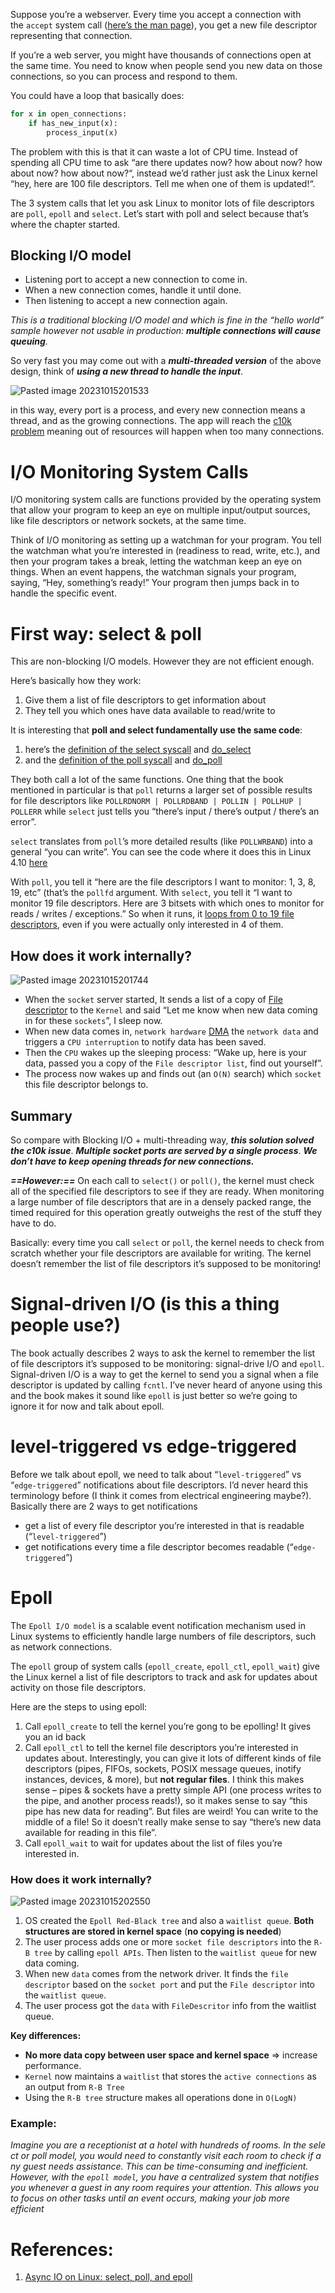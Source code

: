 Suppose you’re a webserver. Every time you accept a connection with the `accept` system call ([here’s the man page](http://man7.org/linux/man-pages/man2/accept.2.html)), you get a new file descriptor representing that connection.

If you’re a web server, you might have thousands of connections open at the same time. You need to know when people send you new data on those connections, so you can process and respond to them.

You could have a loop that basically does:

```Python
for x in open_connections:
    if has_new_input(x):
        process_input(x)
```

The problem with this is that it can waste a lot of CPU time. Instead of spending all CPU time to ask “are there updates now? how about now? how about now? how about now?“, instead we’d rather just ask the Linux kernel “hey, here are 100 file descriptors. Tell me when one of them is updated!“.

The 3 system calls that let you ask Linux to monitor lots of file descriptors are `poll`, `epoll` and `select`. Let’s start with poll and select because that’s where the chapter started.

## Blocking I/O model

- Listening port to accept a new connection to come in.
- When a new connection comes, handle it until done.
- Then listening to accept a new connection again.

*This is a traditional blocking I/O model and which is fine in the “hello world” sample however not usable in production: **multiple connections will cause queuing**.*

So very fast you may come out with a ***multi-threaded version*** of the above design, think of ***using a new thread to handle the input***.

![Pasted image 20231015201533](../../_Attachments/Pasted%20image%2020231015201533.png)

in this way, every port is a process, and every new connection means a thread, and as the growing connections. The app will reach the [c10k problem](https://en.wikipedia.org/wiki/C10k_problem#:~:text=The%20C10k%20problem%20is%20the,concurrently%20handling%20ten%20thousand%20connections) meaning out of resources will happen when too many connections.

# I/O Monitoring System Calls

I/O monitoring system calls are functions provided by the operating system that allow your program to keep an eye on multiple input/output sources, like file descriptors or network sockets, at the same time.

Think of I/O monitoring as setting up a watchman for your program. You tell the watchman what you’re interested in (readiness to read, write, etc.), and then your program takes a break, letting the watchman keep an eye on things. When an event happens, the watchman signals your program, saying, “Hey, something’s ready!” Your program then jumps back in to handle the specific event.

# First way: select & poll

This are non-blocking I/O models. However they are not efficient enough.

Here’s basically how they work:
1. Give them a list of file descriptors to get information about
2. They tell you which ones have data available to read/write to

It is interesting that **poll and select fundamentally use the same code**: 
1. here’s the [definition of the select syscall](https://github.com/torvalds/linux/blob/v4.10/fs/select.c#L634-L656) and [do_select](https://github.com/torvalds/linux/blob/v4.10/fs/select.c#L404-L542)
2. and the [definition of the poll syscall](https://github.com/torvalds/linux/blob/v4.10/fs/select.c#L1005-L1055) and [do_poll](https://github.com/torvalds/linux/blob/v4.10/fs/select.c#L795-L879)

They both call a lot of the same functions. One thing that the book mentioned in particular is that `poll` returns a larger set of possible results for file descriptors like `POLLRDNORM | POLLRDBAND | POLLIN | POLLHUP | POLLERR` while `select` just tells you “there’s input / there’s output / there’s an error”.

`select` translates from `poll`’s more detailed results (like `POLLWRBAND`) into a general “you can write”. You can see the code where it does this in Linux 4.10 [here](https://github.com/torvalds/linux/blob/v4.10/fs/select.c#L468-L482)

With `poll`, you tell it “here are the file descriptors I want to monitor: 1, 3, 8, 19, etc” (that’s the `pollfd` argument. With `select`, you tell it “I want to monitor 19 file descriptors. Here are 3 bitsets with which ones to monitor for reads / writes / exceptions.” So when it runs, it [loops from 0 to 19 file descriptors](https://github.com/torvalds/linux/blob/v4.10/fs/select.c#L440), even if you were actually only interested in 4 of them.

## How does it work internally?

![Pasted image 20231015201744](../../_Attachments/Pasted%20image%2020231015201744.png)

- When the `socket` server started, It sends a list of a copy of [File descriptor](https://en.wikipedia.org/wiki/File_descriptor) to the `Kernel` and said “Let me know when new data coming in for these `sockets`”, I sleep now.
- When new data comes in, `network hardware` [DMA](https://en.wikipedia.org/wiki/Direct_memory_access) the `network data` and triggers a `CPU interruption` to notify data has been saved.
- Then the `CPU` wakes up the sleeping process: “Wake up, here is your data, passed you a copy of the `File descriptor list`, find out yourself”.
- The process now wakes up and finds out (an `O(N)` search) which `socket` this file descriptor belongs to.

## Summary

So compare with Blocking I/O + multi-threading way, ***this solution solved the c10k issue***. ***Multiple socket ports are served by a single process***. ***We don’t have to keep opening threads for new connections.***

***==However:==*** On each call to `select()` or `poll()`, the kernel must check all of the specified file descriptors to see if they are ready. When monitoring a large number of file descriptors that are in a densely packed range, the timed required for this operation greatly outweighs the rest of the stuff they have to do.

Basically: every time you call `select` or `poll`, the kernel needs to check from scratch whether your file descriptors are available for writing. The kernel doesn’t remember the list of file descriptors it’s supposed to be monitoring!

# Signal-driven I/O (is this a thing people use?)

The book actually describes 2 ways to ask the kernel to remember the list of file descriptors it’s supposed to be monitoring: signal-drive I/O and `epoll`. Signal-driven I/O is a way to get the kernel to send you a signal when a file descriptor is updated by calling `fcntl`. I’ve never heard of anyone using this and the book makes it sound like `epoll` is just better so we’re going to ignore it for now and talk about epoll.

# level-triggered vs edge-triggered

Before we talk about epoll, we need to talk about “`level-triggered`” vs “`edge-triggered`” notifications about file descriptors. I’d never heard this terminology before (I think it comes from electrical engineering maybe?). Basically there are 2 ways to get notifications
- get a list of every file descriptor you’re interested in that is readable (“`level-triggered`”)
- get notifications every time a file descriptor becomes readable (“`edge-triggered`”)

# Epoll

The `Epoll I/O model` is a scalable event notification mechanism used in Linux systems to efficiently handle large numbers of file descriptors, such as network connections.

The `epoll` group of system calls (`epoll_create`, `epoll_ctl`, `epoll_wait`) give the Linux kernel a list of file descriptors to track and ask for updates about activity on those file descriptors.

Here are the steps to using epoll:
1. Call `epoll_create` to tell the kernel you’re gong to be epolling! It gives you an id back
2. Call `epoll_ctl` to tell the kernel file descriptors you’re interested in updates about. Interestingly, you can give it lots of different kinds of file descriptors (pipes, FIFOs, sockets, POSIX message queues, inotify instances, devices, & more), but **not regular files**. I think this makes sense – pipes & sockets have a pretty simple API (one process writes to the pipe, and another process reads!), so it makes sense to say “this pipe has new data for reading”. But files are weird! You can write to the middle of a file! So it doesn’t really make sense to say “there’s new data available for reading in this file”.
3. Call `epoll_wait` to wait for updates about the list of files you’re interested in.

### How does it work internally?

![Pasted image 20231015202550](../../_Attachments/Pasted%20image%2020231015202550.png)
1. OS created the `Epoll Red-Black tree` and also a `waitlist queue`. **Both structures are stored in kernel space** (**no copying is needed**)
2. The user process adds one or more `socket file descriptors` into the `R-B tree` by calling `epoll APIs`. Then listen to the `waitlist queue` for new data coming.
3. When new `data` comes from the network driver. It finds the `file descriptor` based on the `socket port` and put the `File descriptor` into the `waitlist queue`.
4. The user process got the `data` with `FileDescritor` info from the waitlist queue.

**Key differences:**
- **No more data copy between user space and kernel space** => increase performance.
- `Kernel` now maintains a `waitlist` that stores the `active connections` as an output from `R-B Tree`
- Using the `R-B tree` structure makes all operations done in `O(LogN)`

### **Example:**
*Imagine you are a receptionist at a hotel with hundreds of rooms. In the select or poll model, you would need to constantly visit each room to check if any guest needs assistance. This can be time-consuming and inefficient. 
However, with the `epoll model`, you have a centralized system that notifies you whenever a guest in any room requires your attention. This allows you to focus on other tasks until an event occurs, making your job more efficient*
# References:

1. [Async IO on Linux: select, poll, and epoll](https://jvns.ca/blog/2017/06/03/async-io-on-linux--select--poll--and-epoll/)
